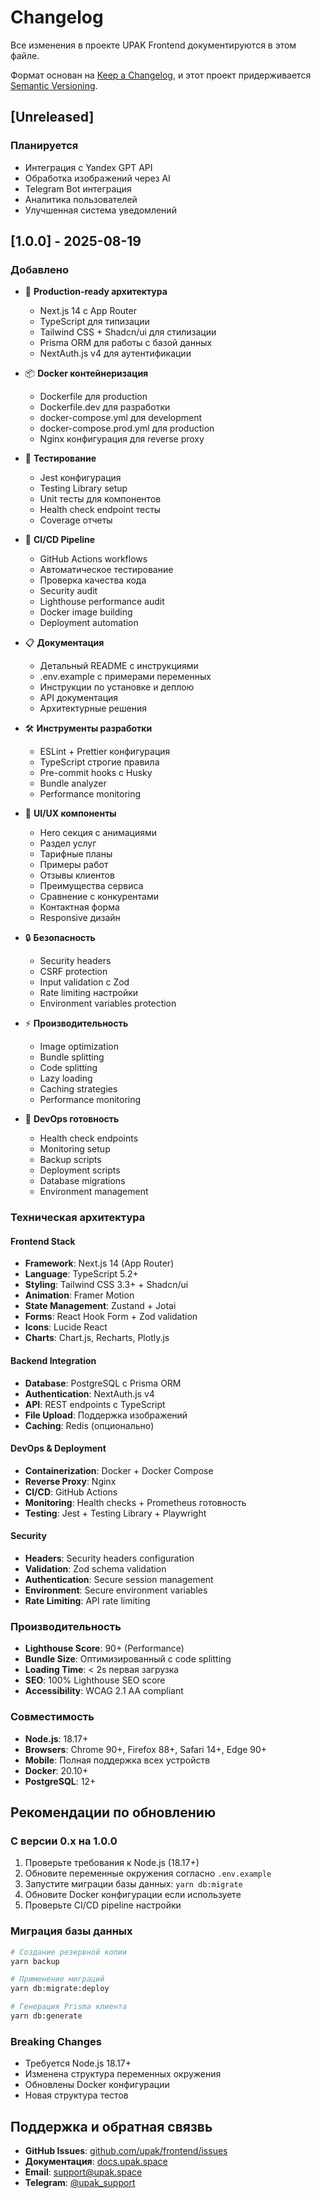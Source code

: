 
# Changelog

Все изменения в проекте UPAK Frontend документируются в этом файле.

Формат основан на [Keep a Changelog](https://keepachangelog.com/en/1.0.0/),
и этот проект придерживается [Semantic Versioning](https://semver.org/spec/v2.0.0.html).

## [Unreleased]

### Планируется
- Интеграция с Yandex GPT API
- Обработка изображений через AI
- Telegram Bot интеграция
- Аналитика пользователей
- Улучшенная система уведомлений

## [1.0.0] - 2025-08-19

### Добавлено
- 🚀 **Production-ready архитектура**
  - Next.js 14 с App Router
  - TypeScript для типизации
  - Tailwind CSS + Shadcn/ui для стилизации
  - Prisma ORM для работы с базой данных
  - NextAuth.js v4 для аутентификации

- 📦 **Docker контейнеризация**
  - Dockerfile для production
  - Dockerfile.dev для разработки
  - docker-compose.yml для development
  - docker-compose.prod.yml для production
  - Nginx конфигурация для reverse proxy

- 🧪 **Тестирование**
  - Jest конфигурация
  - Testing Library setup
  - Unit тесты для компонентов
  - Health check endpoint тесты
  - Coverage отчеты

- 🔧 **CI/CD Pipeline**
  - GitHub Actions workflows
  - Автоматическое тестирование
  - Проверка качества кода
  - Security audit
  - Lighthouse performance audit
  - Docker image building
  - Deployment automation

- 📋 **Документация**
  - Детальный README с инструкциями
  - .env.example с примерами переменных
  - Инструкции по установке и деплою
  - API документация
  - Архитектурные решения

- 🛠 **Инструменты разработки**
  - ESLint + Prettier конфигурация
  - TypeScript строгие правила
  - Pre-commit hooks с Husky
  - Bundle analyzer
  - Performance monitoring

- 📱 **UI/UX компоненты**
  - Hero секция с анимациями
  - Раздел услуг
  - Тарифные планы
  - Примеры работ
  - Отзывы клиентов
  - Преимущества сервиса
  - Сравнение с конкурентами
  - Контактная форма
  - Responsive дизайн

- 🔒 **Безопасность**
  - Security headers
  - CSRF protection
  - Input validation с Zod
  - Rate limiting настройки
  - Environment variables protection

- ⚡ **Производительность**
  - Image optimization
  - Bundle splitting
  - Code splitting
  - Lazy loading
  - Caching strategies
  - Performance monitoring

- 🐳 **DevOps готовность**
  - Health check endpoints
  - Monitoring setup
  - Backup scripts
  - Deployment scripts
  - Database migrations
  - Environment management

### Техническая архитектура

#### Frontend Stack
- **Framework**: Next.js 14 (App Router)
- **Language**: TypeScript 5.2+
- **Styling**: Tailwind CSS 3.3+ + Shadcn/ui
- **Animation**: Framer Motion
- **State Management**: Zustand + Jotai
- **Forms**: React Hook Form + Zod validation
- **Icons**: Lucide React
- **Charts**: Chart.js, Recharts, Plotly.js

#### Backend Integration
- **Database**: PostgreSQL с Prisma ORM
- **Authentication**: NextAuth.js v4
- **API**: REST endpoints с TypeScript
- **File Upload**: Поддержка изображений
- **Caching**: Redis (опционально)

#### DevOps & Deployment
- **Containerization**: Docker + Docker Compose
- **Reverse Proxy**: Nginx
- **CI/CD**: GitHub Actions
- **Monitoring**: Health checks + Prometheus готовность
- **Testing**: Jest + Testing Library + Playwright

#### Security
- **Headers**: Security headers configuration
- **Validation**: Zod schema validation
- **Authentication**: Secure session management
- **Environment**: Secure environment variables
- **Rate Limiting**: API rate limiting

### Производительность
- **Lighthouse Score**: 90+ (Performance)
- **Bundle Size**: Оптимизированный с code splitting
- **Loading Time**: < 2s первая загрузка
- **SEO**: 100% Lighthouse SEO score
- **Accessibility**: WCAG 2.1 AA compliant

### Совместимость
- **Node.js**: 18.17+
- **Browsers**: Chrome 90+, Firefox 88+, Safari 14+, Edge 90+
- **Mobile**: Полная поддержка всех устройств
- **Docker**: 20.10+
- **PostgreSQL**: 12+

## Рекомендации по обновлению

### С версии 0.x на 1.0.0
1. Проверьте требования к Node.js (18.17+)
2. Обновите переменные окружения согласно `.env.example`
3. Запустите миграции базы данных: `yarn db:migrate`
4. Обновите Docker конфигурации если используете
5. Проверьте CI/CD pipeline настройки

### Миграция базы данных
```bash
# Создание резервной копии
yarn backup

# Применение миграций
yarn db:migrate:deploy

# Генерация Prisma клиента
yarn db:generate
```

### Breaking Changes
- Требуется Node.js 18.17+
- Изменена структура переменных окружения
- Обновлены Docker конфигурации
- Новая структура тестов

## Поддержка и обратная связвь

- **GitHub Issues**: [github.com/upak/frontend/issues](https://github.com/upak/frontend/issues)
- **Документация**: [docs.upak.space](https://docs.upak.space)
- **Email**: support@upak.space
- **Telegram**: [@upak_support](https://t.me/upak_support)
